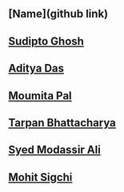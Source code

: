 ## [Name](github link)
## [Sudipto Ghosh](https://github.com/pydevsg)
## [Aditya Das](https://github.com/Aditya_Das2101)
## [Moumita Pal](https://github.com/srija23496)
## [Tarpan Bhattacharya](https://github.com/pHANTOM-kudos)
## [Syed Modassir Ali](https://github.com/gr33nm0nk2802)
## [Mohit Sigchi](https://github.com/Sigchi98)

